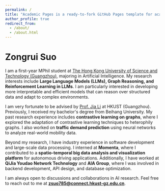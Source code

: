 ```yaml
---
permalink: /
title: "Academic Pages is a ready-to-fork GitHub Pages template for academic personal websites"
author_profile: true
redirect_from: 
  - /about/
  - /about.html
---
```


# Zongrui Suo

I am a first-year MPhil student at [The Hong Kong University of Science and Technology (Guangzhou)](https://www.hkust-gz.edu.cn/), majoring in Artificial Intelligence. My research interests include **Large Language Models (LLMs), Graph Reasoning, and Reinforcement Learning in LLMs**. I am particularly interested in developing more interpretable and efficient models that can reason over structured data and adapt to complex environments.

I am very fortunate to be advised by [Prof. Jia Li](https://sites.google.com/view/lijia) at HKUST (Guangzhou). Previously, I received my bachelor's degree from Beihang University. My past research experience includes **contrastive learning on graphs**, where I explored the adaptation of contrastive learning techniques to heterophily graphs. I also worked on **traffic demand prediction** using neural networks to analyze real-world mobility data.

Beyond my research, I have industry experience in software development and large-scale data processing. I interned at **Momenta**, where I contributed to a **spatio-temporal big data analysis and visualization platform** for autonomous driving applications. Additionally, I have worked at **QiJia Youdao Network Technology** and **AIA Group**, where I was involved in backend development, API design, and database optimization.

I am always open to discussions and collaborations in AI research. Feel free to reach out to me at **[zsuo785@connect.hkust-gz.edu.cn](mailto:zsuo785@connect.hkust-gz.edu.cn)**.
